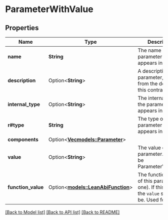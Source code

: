 # ParameterWithValue

## Properties

Name | Type | Description | Notes
------------ | ------------- | ------------- | -------------
**name** | **String** | The name of the parameter as it appears in the ABI | 
**description** | Option<**String**> | A description of the parameter, fetched from the devdoc of this contract | [optional]
**internal_type** | Option<**String**> | The  internal type of the parameter as it appears in the ABI | [optional]
**r#type** | **String** | The type of the parameter as it appears in the ABI | 
**components** | Option<[**Vec<models::Parameter>**](Parameter.md)> |  | [optional]
**value** | Option<**String**> | The value of the parameter. can also be ParameterWithValue | [optional]
**function_value** | Option<[**models::LeanAbiFunction**](LeanAbiFunction.md)> | The function value of this param (if has one). If this is set, the `value` shouldn`t be. Used for proxies | [optional]

[[Back to Model list]](../README.md#documentation-for-models) [[Back to API list]](../README.md#documentation-for-api-endpoints) [[Back to README]](../README.md)


